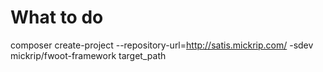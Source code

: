What to do
==========

composer create-project --repository-url=http://satis.mickrip.com/ -sdev mickrip/fwoot-framework target_path
